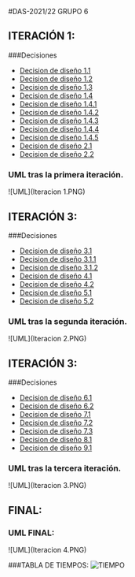 #DAS-2021/22 GRUPO 6

## ITERACIÓN 1:

###Decisiones
* [Decision de diseño 1.1](https://github.com/santo2927/DAS-2021-22/blob/master/Decisión%20de%20diseño%201.1.md)
* [Decision de diseño 1.2](https://github.com/santo2927/DAS-2021-22/blob/master/Decisión%20de%20diseño%201.2.md)
* [Decision de diseño 1.3](https://github.com/santo2927/DAS-2021-22/blob/master/Decisión%20de%20diseño%201.3.md)
* [Decision de diseño 1.4](https://github.com/santo2927/DAS-2021-22/blob/master/Decisión%20de%20diseño%201.4.md)
* [Decision de diseño 1.4.1](https://github.com/santo2927/DAS-2021-22/blob/master/Decisión%20de%20diseño%201.4.1.md)
* [Decision de diseño 1.4.2](https://github.com/santo2927/DAS-2021-22/blob/master/Decisión%20de%20diseño%201.4.2.md)
* [Decision de diseño 1.4.3](https://github.com/santo2927/DAS-2021-22/blob/master/Decisión%20de%20diseño%201.4.3.md)
* [Decision de diseño 1.4.4](https://github.com/santo2927/DAS-2021-22/blob/master/Decisión%20de%20diseño%201.4.4.md)
* [Decision de diseño 1.4.5](https://github.com/santo2927/DAS-2021-22/blob/master/Decisión%20de%20diseño%201.4.5.md)
* [Decision de diseño 2.1](https://github.com/santo2927/DAS-2021-22/blob/master/Decisión%20de%20diseño%202.1.md)
* [Decision de diseño 2.2](https://github.com/santo2927/DAS-2021-22/blob/master/Decisión%20de%20diseño%202.2.md)

### UML tras la primera iteración.
![UML](Iteracion 1.PNG)

## ITERACIÓN 3:

###Decisiones
* [Decision de diseño 3.1](https://github.com/santo2927/DAS-2021-22/blob/master/Decisión%20de%20diseño%203.1.md)
* [Decision de diseño 3.1.1](https://github.com/santo2927/DAS-2021-22/blob/master/Decisión%20de%20diseño%203.1.1.md)
* [Decision de diseño 3.1.2](https://github.com/santo2927/DAS-2021-22/blob/master/Decisión%20de%20diseño%203.1.2.md)
* [Decision de diseño 4.1](https://github.com/santo2927/DAS-2021-22/blob/master/Decisión%20de%20diseño%204.1.md)
* [Decision de diseño 4.2](https://github.com/santo2927/DAS-2021-22/blob/master/Decisión%20de%20diseño%204.2.md)
* [Decision de diseño 5.1](https://github.com/santo2927/DAS-2021-22/blob/master/Decisión%20de%20diseño%205.1.md)
* [Decision de diseño 5.2](https://github.com/santo2927/DAS-2021-22/blob/master/Decisión%20de%20diseño%205.2.md)

### UML tras la segunda iteración.
![UML](Iteracion 2.PNG)

## ITERACIÓN 3:

###Decisiones
* [Decision de diseño 6.1](https://github.com/santo2927/DAS-2021-22/blob/master/Decisión%20de%20diseño%206.1.md)
* [Decision de diseño 6.2](https://github.com/santo2927/DAS-2021-22/blob/master/Decisión%20de%20diseño%206.2.md)
* [Decision de diseño 7.1](https://github.com/santo2927/DAS-2021-22/blob/master/Decisión%20de%20diseño%207.1.md)
* [Decision de diseño 7.2](https://github.com/santo2927/DAS-2021-22/blob/master/Decisión%20de%20diseño%207.2.md)
* [Decision de diseño 7.3](https://github.com/santo2927/DAS-2021-22/blob/master/Decisión%20de%20diseño%207.3.md)
* [Decision de diseño 8.1](https://github.com/santo2927/DAS-2021-22/blob/master/Decisión%20de%20diseño%208.1.md)
* [Decision de diseño 9.1](https://github.com/santo2927/DAS-2021-22/blob/master/Decisión%20de%20diseño%209.1.md)

### UML tras la tercera iteración.
![UML](Iteracion 3.PNG)

## FINAL:

### UML FINAL:
![UML](Iteracion 4.PNG)

###TABLA DE TIEMPOS:
![TIEMPO](Tiempo.PNG)

